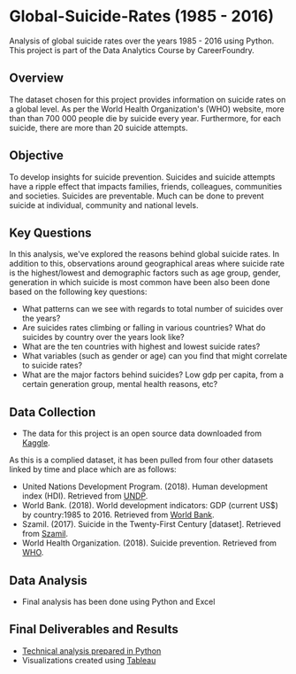 # Global-Suicide-Rates (1985 - 2016)
Analysis of global suicide rates over the years 1985 - 2016 using Python. This project is part of the Data Analytics Course by CareerFoundry.

## Overview
The dataset chosen for this project provides information on suicide rates on a global level. As per the World Health Organization's (WHO) website, more than than 700 000 people die by suicide every year. Furthermore, for each suicide, there are more than 20 suicide attempts.

## Objective 
To develop insights for suicide prevention. Suicides and suicide attempts have a ripple effect that impacts families, friends, colleagues, communities and societies. Suicides are preventable. Much can be done to prevent suicide at individual, community and national levels. 

## Key Questions
In this analysis, we've explored the reasons behind global suicide rates. In addition to this, observations around geographical areas where suicide rate is the highest/lowest and demographic factors such as age group, gender, generation in which suicide is most common have been also been done based on the following key questions:
* What patterns can we see with regards to total number of suicides over the years?
* Are suicides rates climbing or falling in various countries? What do suicides by country over the years look like?
* What are the ten countries with highest and lowest suicide rates?
* What variables (such as gender or age) can you find that might correlate to suicide rates?
* What are the major factors behind suicides? Low gdp per capita, from a certain generation group, mental health reasons, etc?

## Data Collection
* The data for this project is an open source data downloaded from [Kaggle](https://www.kaggle.com/datasets/russellyates88/suicide-rates-overview-1985-to-2016?select=master.csv).  

As this is a complied dataset, it has been pulled from four other datasets linked by time and place which are as follows:

* United Nations Development Program. (2018). Human development index (HDI). Retrieved from [UNDP](http://hdr.undp.org/en/indicators/137506).
* World Bank. (2018). World development indicators: GDP (current US$) by country:1985 to 2016. Retrieved from [World Bank](http://databank.worldbank.org/data/source/world-development-indicators#).
* Szamil. (2017). Suicide in the Twenty-First Century [dataset]. Retrieved from [Szamil](https://www.kaggle.com/szamil/suicide-in-the-twenty-first-century/notebook).
* World Health Organization. (2018). Suicide prevention. Retrieved from [WHO](http://www.who.int/mental_health/suicide-prevention/en/).

## Data Analysis
* Final analysis has been done using Python and Excel

## Final Deliverables and Results 
* [Technical analysis prepared in Python](https://github.com/ayshahassan/Global-Suicide-Rates/tree/main/03%20Scripts) 
* Visualizations created using [Tableau](https://public.tableau.com/app/profile/aysha.kalam/viz/Project6_16745151276640/Story)
